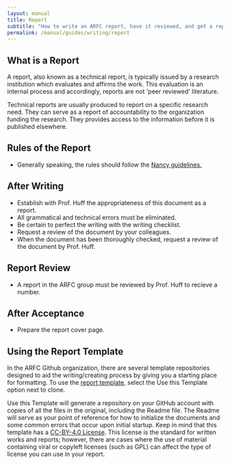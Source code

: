 ```yaml
---
layout: manual
title: Report
subtitle: "How to write an ARFC report, have it reviewed, and get a report number."
permalink: /manual/guides/writing/report
---
```


## What is a Report

A report, also known as a technical report, is typically issued by a research 
institution which evaluates and affirms the work. This evaluation is an 
internal process and accordingly, reports are not 'peer reviewed' literature.

Technical reports are usually produced to report on a specific research need. 
They can serve as a report of accountability to the organization funding the 
research. They provides access to the information before it is published 
elsewhere.


## Rules of the Report

- Generally speaking, the rules should follow the [Nancy
guidelines.](http://eprints.rclis.org/7469/2/index.html) 

## After Writing

- Establish with Prof. Huff the appropriateness of this document as a report.
- All grammatical and technical errors must be eliminated.
- Be certain to perfect the writing with the writing checklist.
- Request a review of the document by your colleagues.
- When the document has been thoroughly checked, request a review of the document by Prof. Huff.

## Report Review

- A report in the ARFC group must be reviewed by Prof. Huff to recieve a number.

## After Acceptance

- Prepare the report cover page.

## Using the Report Template

In the ARFC Github organization, there are several template repositories designed to aid the 
writing/creating process by giving you a starting place for formatting. To use the 
[report template](https://github.com/arfc/report-template), select the Use this Template 
option next to clone.
			
Use this Template will generate a repository on your GitHub account with copies of all the 
files in the original, including the Readme file. The Readme will serve as your point of 
reference for how to initialize the documents and some common errors that occur upon initial 
startup. Keep in mind that this template has a 
[CC-BY-4.0 License](https://creativecommons.org/licenses/by/4.0/deed.ast). This license is 
the standard for written works and reports; however, there are cases where the use of material 
containing viral or copyleft licenses (such as GPL) can affect the type of license you can 
use in your report.
